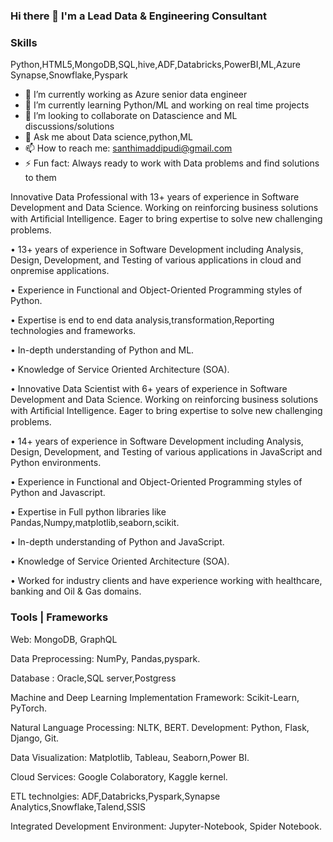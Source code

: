 ### Hi there 👋  I'm a Lead Data & Engineering Consultant
### Skills

Python,HTML5,MongoDB,SQL,hive,ADF,Databricks,PowerBI,ML,Azure Synapse,Snowflake,Pyspark

- 🔭 I’m currently working as Azure senior data engineer
- 🌱 I’m currently learning Python/ML and working on real time projects
- 👯 I’m looking to collaborate on Datascience and ML discussions/solutions
- 💬 Ask me about Data science,python,ML
- 📫 How to reach me: santhimaddipudi@gmail.com
- ⚡ Fun fact: Always ready to work with Data problems and find solutions to them


Innovative Data Professional with 13+ years of experience in Software Development and Data Science. Working on reinforcing business solutions with Artiﬁcial Intelligence. Eager to bring expertise to solve new challenging problems.

• 13+ years of experience in Software Development including Analysis, Design, Development, and Testing of various applications in cloud and onpremise applications.

• Experience in Functional and Object-Oriented Programming styles of Python.

• Expertise is end to end data analysis,transformation,Reporting technologies and frameworks.

• In-depth understanding of Python and ML.

• Knowledge of Service Oriented Architecture (SOA).

• Innovative Data Scientist with 6+ years of experience in Software Development and Data Science. Working on reinforcing business solutions with Artiﬁcial Intelligence. Eager to bring expertise to solve new challenging problems.

• 14+ years of experience in Software Development including Analysis, Design, Development, and Testing of various applications in JavaScript and Python environments.

• Experience in Functional and Object-Oriented Programming styles of Python and Javascript.

• Expertise in Full python libraries like Pandas,Numpy,matplotlib,seaborn,scikit.

• In-depth understanding of Python and JavaScript.

• Knowledge of Service Oriented Architecture (SOA).

• Worked for industry clients and have experience working with healthcare, banking  and Oil & Gas domains.


### Tools | Frameworks

Web: MongoDB, GraphQL

Data Preprocessing: NumPy, Pandas,pyspark.

Database : Oracle,SQL server,Postgress

Machine and Deep Learning Implementation Framework: Scikit-Learn, PyTorch.

Natural Language Processing: NLTK, BERT. Development: Python, Flask, Django, Git.

Data Visualization: Matplotlib, Tableau, Seaborn,Power BI.

Cloud Services: Google Colaboratory, Kaggle kernel.

ETL technolgies: ADF,Databricks,Pyspark,Synapse Analytics,Snowflake,Talend,SSIS

Integrated Development Environment: Jupyter-Notebook, Spider Notebook.

